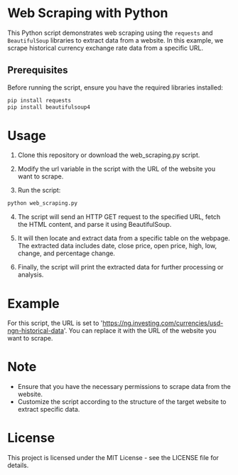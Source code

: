 # Web Scraping with Python

This Python script demonstrates web scraping using the `requests` and `BeautifulSoup` libraries to extract data from a website. In this example, we scrape historical currency exchange rate data from a specific URL.

## Prerequisites

Before running the script, ensure you have the required libraries installed:

```bash
pip install requests
pip install beautifulsoup4
```
# Usage
1. Clone this repository or download the web_scraping.py script.

2. Modify the url variable in the script with the URL of the website you want to scrape.

3. Run the script:
```bash
python web_scraping.py
```
4. The script will send an HTTP GET request to the specified URL, fetch the HTML content, and parse it using BeautifulSoup.

5. It will then locate and extract data from a specific table on the webpage. The extracted data includes date, close price, open price, high, low, change, and percentage change.

6. Finally, the script will print the extracted data for further processing or analysis.

# Example
For this script, the URL is set to 'https://ng.investing.com/currencies/usd-ngn-historical-data'. You can replace it with the URL of the website you want to scrape.

# Note
* Ensure that you have the necessary permissions to scrape data from the website.
* Customize the script according to the structure of the target website to extract specific data.

# License
This project is licensed under the MIT License - see the LICENSE file for details.
